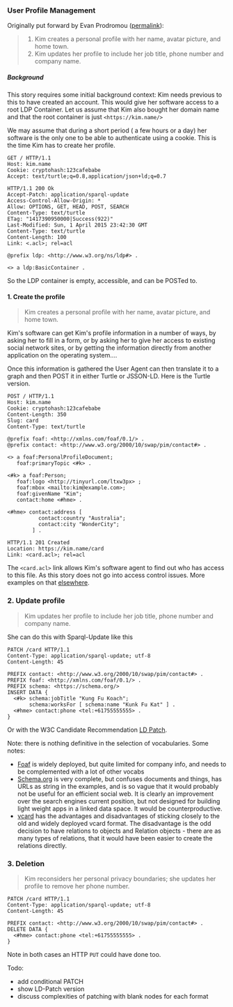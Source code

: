 ### User Profile Management

Originally put forward by Evan Prodromou ([permalink](https://www.w3.org/wiki/Socialwg/Social_API/User_stories#User_profile_management)):

> 1. Kim creates a personal profile with her name, avatar picture, and home town.
> 2. Kim updates her profile to include her job title, phone number and company name.


##### Background

This story requires some initial background context: Kim needs previous to this to have created an account. This would give her software access to a root LDP Container. Let us assume that Kim also bought her domain name and that the root container is just `<https://kim.name/>`

We may assume that during a short period ( a few hours or a day) her software is the only one to be able to authenticate using a cookie. This is the time Kim has to create her profile.

```http
GET / HTTP/1.1
Host: kim.name
Cookie: cryptohash:123cafebabe
Accept: text/turtle;q=0.8,application/json+ld;q=0.7
```
```http
HTTP/1.1 200 Ok
Accept-Patch: application/sparql-update
Access-Control-Allow-Origin: *
Allow: OPTIONS, GET, HEAD, POST, SEARCH
Content-Type: text/turtle
ETag: "1417390950000|Success(922)"
Last-Modified: Sun, 1 April 2015 23:42:30 GMT
Content-Type: text/turtle
Content-Length: 100
Link: <.acl>; rel=acl

@prefix ldp: <http://www.w3.org/ns/ldp#> .

<> a ldp:BasicContainer .
```

So the LDP container is empty, accessible, and can be POSTed to.

#### 1. Create the profile

> Kim creates a personal profile with her name, avatar picture, and home town.


Kim's software can get Kim's profile information in a number of ways, by asking her to fill in a form, or by asking her to give her access to existing social network sites, or by getting the information directly from another application on the operating system.... 

Once this information is gathered the User Agent can then translate it to a graph and then POST it in either Turtle or JSSON-LD. Here is the Turtle version.

```http
POST / HTTP/1.1
Host: kim.name
Cookie: cryptohash:123cafebabe
Content-Length: 350
Slug: card
Content-Type: text/turtle

@prefix foaf: <http://xmlns.com/foaf/0.1/> .
@prefix contact: <http://www.w3.org/2000/10/swap/pim/contact#> .

<> a foaf:PersonalProfileDocument;
   foaf:primaryTopic <#k> .
   
<#k> a foaf:Person;
   foaf:logo <http://tinyurl.com/ltxw3px> ;
   foaf:mbox <mailto:kim@example.com>;
   foaf:givenName "Kim";
   contact:home <#hme> .
   
<#hme> contact:address [ 
          contact:country "Australia";
          contact:city "WonderCity";
        ] .
```
```http
HTTP/1.1 201 Created
Location: https://kim.name/card
Link: <card.acl>; rel=acl
```

The `<card.acl>` link allows Kim's software agent to find out who has access to this file. As this story does not go into access control issues. More
examples on that [elsewhere](https://github.com/read-write-web/rww-play/wiki/Curl-Interactions).

### 2. Update profile

> Kim updates her profile to include her job title, phone number and company name.

She can do this with Sparql-Update like this

```HTTP
PATCH /card HTTP/1.1
Content-Type: application/sparql-update; utf-8
Content-Length: 45

PREFIX contact: <http://www.w3.org/2000/10/swap/pim/contact#> .
PREFIX foaf: <http://xmlns.com/foaf/0.1/> .
PREFIX schema: <https://schema.org/>
INSERT DATA {
  <#k> schema:jobTitle "Kung Fu Koach";
       schema:worksFor [ schema:name "Kunk Fu Kat" ] .
  <#hme> contact:phone <tel:+61755555555> .
}
```

Or with the W3C Candidate Recommendation [LD Patch](http://www.w3.org/TR/ldpatch/).

Note: there is nothing definitive in the selection of vocabularies. Some notes:
 
  * [Foaf](http://xmlns.com/foaf/0.1/) is widely deployed, but quite limited for company info, and needs to be complemented with a lot of other vocabs
  * [Schema.org](https://schema.org/) is very complete, but confuses documents and things, has URLs as string in the examples, and is so vague that it would probably not be useful for an efficient social web. It is clearly an improvement over the search engines current position, but not designed for building light weight apps in a linked data space. It would be counterproductive.
  * [vcard](http://www.w3.org/TR/vcard-rdf/) has the advantages and disadvantages of sticking closely to the old and widely deployed vcard format. The disadvantage is the odd decision to have relations to objects and Relation objects - there are as many types of relations, that it would have been easier to create the relations directly.

### 3.  Deletion

> Kim reconsiders her personal privacy boundaries; she updates her profile to remove her phone number.

```HTTP
PATCH /card HTTP/1.1
Content-Type: application/sparql-update; utf-8
Content-Length: 45

PREFIX contact: <http://www.w3.org/2000/10/swap/pim/contact#> .
DELETE DATA {
  <#hme> contact:phone <tel:+61755555555> .
}
```

Note in both cases an HTTP `PUT` could have done too.

Todo:
 
 * add conditional PATCH
 * show LD-Patch version
 * discuss complexities of patching with blank nodes for each format
 
 